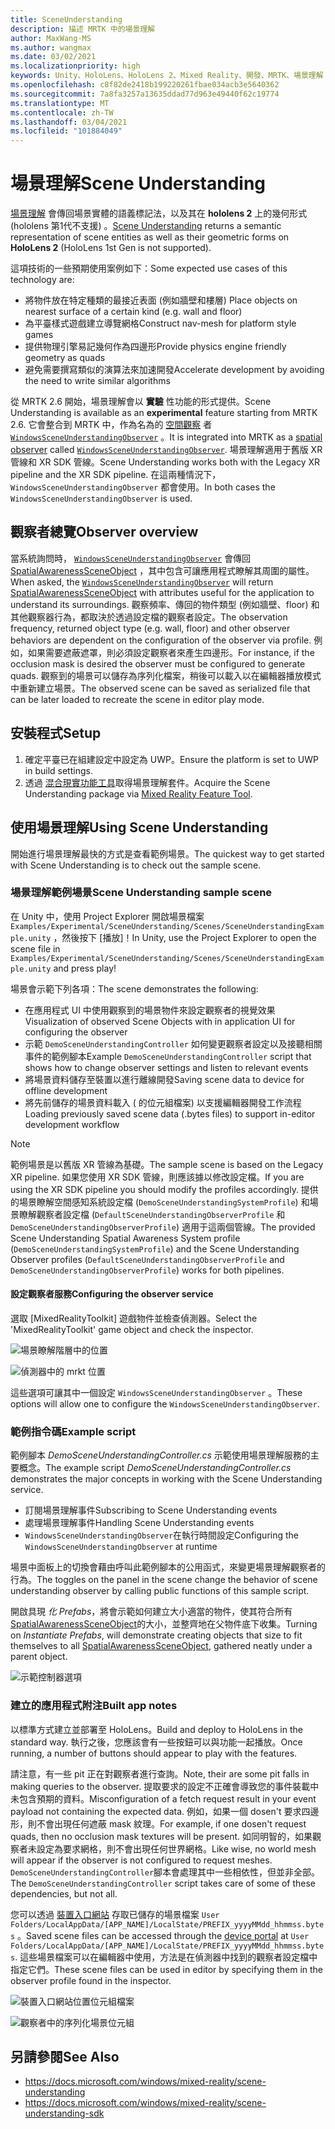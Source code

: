 ```yaml
---
title: SceneUnderstanding
description: 描述 MRTK 中的場景理解
author: MaxWang-MS
ms.author: wangmax
ms.date: 03/02/2021
ms.localizationpriority: high
keywords: Unity、HoloLens、HoloLens 2、Mixed Reality、開發、MRTK、場景理解
ms.openlocfilehash: c8f82de2418b199220261fbae034acb3e5640362
ms.sourcegitcommit: 7a8fa3257a13635ddad77d963e49440f62c19774
ms.translationtype: MT
ms.contentlocale: zh-TW
ms.lasthandoff: 03/04/2021
ms.locfileid: "101884049"
---
```

# <a name="scene-understanding"></a><span data-ttu-id="40528-104">場景理解</span><span class="sxs-lookup"><span data-stu-id="40528-104">Scene Understanding</span></span>

<span data-ttu-id="40528-105">[場景理解](https://docs.microsoft.com/windows/mixed-reality/scene-understanding) 會傳回場景實體的語義標記法，以及其在 __hololens 2__ 上的幾何形式 (hololens 第1代不支援) 。</span><span class="sxs-lookup"><span data-stu-id="40528-105">[Scene Understanding](https://docs.microsoft.com/windows/mixed-reality/scene-understanding) returns a semantic representation of scene entities as well as their geometric forms on __HoloLens 2__ (HoloLens 1st Gen is not supported).</span></span>

<span data-ttu-id="40528-106">這項技術的一些預期使用案例如下：</span><span class="sxs-lookup"><span data-stu-id="40528-106">Some expected use cases of this technology are:</span></span>
* <span data-ttu-id="40528-107">將物件放在特定種類的最接近表面 (例如牆壁和樓層) </span><span class="sxs-lookup"><span data-stu-id="40528-107">Place objects on nearest surface of a certain kind (e.g. wall and floor)</span></span>
* <span data-ttu-id="40528-108">為平臺樣式遊戲建立導覽網格</span><span class="sxs-lookup"><span data-stu-id="40528-108">Construct nav-mesh for platform style games</span></span>
* <span data-ttu-id="40528-109">提供物理引擎易記幾何作為四邊形</span><span class="sxs-lookup"><span data-stu-id="40528-109">Provide physics engine friendly geometry as quads</span></span>
* <span data-ttu-id="40528-110">避免需要撰寫類似的演算法來加速開發</span><span class="sxs-lookup"><span data-stu-id="40528-110">Accelerate development by avoiding the need to write similar algorithms</span></span>

<span data-ttu-id="40528-111">從 MRTK 2.6 開始，場景理解會以 __實驗__ 性功能的形式提供。</span><span class="sxs-lookup"><span data-stu-id="40528-111">Scene Understanding is available as an __experimental__ feature starting from MRTK 2.6.</span></span> <span data-ttu-id="40528-112">它會整合到 MRTK 中，作為名為的 [空間觀察](spatial-awareness-getting-started.md#register-observers) 者 [`WindowsSceneUnderstandingObserver`](xref:Microsoft.MixedReality.Toolkit.WindowsSceneUnderstanding.Experimental.WindowsSceneUnderstandingObserver) 。</span><span class="sxs-lookup"><span data-stu-id="40528-112">It is integrated into MRTK as a [spatial observer](spatial-awareness-getting-started.md#register-observers) called [`WindowsSceneUnderstandingObserver`](xref:Microsoft.MixedReality.Toolkit.WindowsSceneUnderstanding.Experimental.WindowsSceneUnderstandingObserver).</span></span> <span data-ttu-id="40528-113">場景理解適用于舊版 XR 管線和 XR SDK 管線。</span><span class="sxs-lookup"><span data-stu-id="40528-113">Scene Understanding works both with the Legacy XR pipeline and the XR SDK pipeline.</span></span> <span data-ttu-id="40528-114">在這兩種情況下， `WindowsSceneUnderstandingObserver` 都會使用。</span><span class="sxs-lookup"><span data-stu-id="40528-114">In both cases the `WindowsSceneUnderstandingObserver` is used.</span></span>

## <a name="observer-overview"></a><span data-ttu-id="40528-115">觀察者總覽</span><span class="sxs-lookup"><span data-stu-id="40528-115">Observer overview</span></span>

<span data-ttu-id="40528-116">當系統詢問時， [`WindowsSceneUnderstandingObserver`](xref:Microsoft.MixedReality.Toolkit.WindowsSceneUnderstanding.Experimental.WindowsSceneUnderstandingObserver) 會傳回 [SpatialAwarenessSceneObject](xref:Microsoft.MixedReality.Toolkit.Experimental.SpatialAwareness.SpatialAwarenessSceneObject) ，其中包含可讓應用程式瞭解其周圍的屬性。</span><span class="sxs-lookup"><span data-stu-id="40528-116">When asked, the [`WindowsSceneUnderstandingObserver`](xref:Microsoft.MixedReality.Toolkit.WindowsSceneUnderstanding.Experimental.WindowsSceneUnderstandingObserver) will return [SpatialAwarenessSceneObject](xref:Microsoft.MixedReality.Toolkit.Experimental.SpatialAwareness.SpatialAwarenessSceneObject) with attributes useful for the application to understand its surroundings.</span></span> <span data-ttu-id="40528-117">觀察頻率、傳回的物件類型 (例如牆壁、floor) 和其他觀察器行為，都取決於透過設定檔的觀察者設定。</span><span class="sxs-lookup"><span data-stu-id="40528-117">The observation frequency, returned object type (e.g. wall, floor) and other observer behaviors are dependent on the configuration of the observer via profile.</span></span> <span data-ttu-id="40528-118">例如，如果需要遮蔽遮罩，則必須設定觀察者來產生四邊形。</span><span class="sxs-lookup"><span data-stu-id="40528-118">For instance, if the occlusion mask is desired the observer must be configured to generate quads.</span></span> <span data-ttu-id="40528-119">觀察到的場景可以儲存為序列化檔案，稍後可以載入以在編輯器播放模式中重新建立場景。</span><span class="sxs-lookup"><span data-stu-id="40528-119">The observed scene can be saved as serialized file that can be later loaded to recreate the scene in editor play mode.</span></span>

## <a name="setup"></a><span data-ttu-id="40528-120">安裝程式</span><span class="sxs-lookup"><span data-stu-id="40528-120">Setup</span></span>

1. <span data-ttu-id="40528-121">確定平臺已在組建設定中設定為 UWP。</span><span class="sxs-lookup"><span data-stu-id="40528-121">Ensure the platform is set to UWP in build settings.</span></span>
1. <span data-ttu-id="40528-122">透過 [混合現實功能工具](https://aka.ms/MRFeatureTool)取得場景理解套件。</span><span class="sxs-lookup"><span data-stu-id="40528-122">Acquire the Scene Understanding package via [Mixed Reality Feature Tool](https://aka.ms/MRFeatureTool).</span></span>

## <a name="using-scene-understanding"></a><span data-ttu-id="40528-123">使用場景理解</span><span class="sxs-lookup"><span data-stu-id="40528-123">Using Scene Understanding</span></span>

<span data-ttu-id="40528-124">開始進行場景理解最快的方式是查看範例場景。</span><span class="sxs-lookup"><span data-stu-id="40528-124">The quickest way to get started with Scene Understanding is to check out the sample scene.</span></span>

### <a name="scene-understanding-sample-scene"></a><span data-ttu-id="40528-125">場景理解範例場景</span><span class="sxs-lookup"><span data-stu-id="40528-125">Scene Understanding sample scene</span></span>

<span data-ttu-id="40528-126">在 Unity 中，使用 Project Explorer 開啟場景檔案 `Examples/Experimental/SceneUnderstanding/Scenes/SceneUnderstandingExample.unity` ，然後按下 [播放]！</span><span class="sxs-lookup"><span data-stu-id="40528-126">In Unity, use the Project Explorer to open the scene file in `Examples/Experimental/SceneUnderstanding/Scenes/SceneUnderstandingExample.unity` and press play!</span></span>

<span data-ttu-id="40528-127">場景會示範下列各項：</span><span class="sxs-lookup"><span data-stu-id="40528-127">The scene demonstrates the following:</span></span>

* <span data-ttu-id="40528-128">在應用程式 UI 中使用觀察到的場景物件來設定觀察者的視覺效果</span><span class="sxs-lookup"><span data-stu-id="40528-128">Visualization of observed Scene Objects with in application UI for configuring the observer</span></span>
* <span data-ttu-id="40528-129">示範 `DemoSceneUnderstandingController` 如何變更觀察者設定以及接聽相關事件的範例腳本</span><span class="sxs-lookup"><span data-stu-id="40528-129">Example `DemoSceneUnderstandingController` script that shows how to change observer settings and listen to relevant events</span></span>
* <span data-ttu-id="40528-130">將場景資料儲存至裝置以進行離線開發</span><span class="sxs-lookup"><span data-stu-id="40528-130">Saving scene data to device for offline development</span></span>
* <span data-ttu-id="40528-131">將先前儲存的場景資料載入 ( 的位元組檔案) 以支援編輯器開發工作流程</span><span class="sxs-lookup"><span data-stu-id="40528-131">Loading previously saved scene data (.bytes files) to support in-editor development workflow</span></span>

> [!NOTE] 
> <span data-ttu-id="40528-132">範例場景是以舊版 XR 管線為基礎。</span><span class="sxs-lookup"><span data-stu-id="40528-132">The sample scene is based on the Legacy XR pipeline.</span></span> <span data-ttu-id="40528-133">如果您使用 XR SDK 管線，則應該據以修改設定檔。</span><span class="sxs-lookup"><span data-stu-id="40528-133">If you are using the XR SDK pipeline you should modify the profiles accordingly.</span></span> <span data-ttu-id="40528-134">提供的場景瞭解空間感知系統設定檔 (`DemoSceneUnderstandingSystemProfile`) 和場景瞭解觀察者設定檔 (`DefaultSceneUnderstandingObserverProfile` 和 `DemoSceneUnderstandingObserverProfile`) 適用于這兩個管線。</span><span class="sxs-lookup"><span data-stu-id="40528-134">The provided Scene Understanding Spatial Awareness System profile (`DemoSceneUnderstandingSystemProfile`) and the Scene Understanding Observer profiles (`DefaultSceneUnderstandingObserverProfile` and `DemoSceneUnderstandingObserverProfile`) works for both pipelines.</span></span>

#### <a name="configuring-the-observer-service"></a><span data-ttu-id="40528-135">設定觀察者服務</span><span class="sxs-lookup"><span data-stu-id="40528-135">Configuring the observer service</span></span>

<span data-ttu-id="40528-136">選取 [MixedRealityToolkit] 遊戲物件並檢查偵測器。</span><span class="sxs-lookup"><span data-stu-id="40528-136">Select the 'MixedRealityToolkit' game object and check the inspector.</span></span>

![場景瞭解階層中的位置](../images/spatial-awareness/MRTKHierarchy.png)

![偵測器中的 mrkt 位置](../images/spatial-awareness/MRTKLocation.png)

<span data-ttu-id="40528-139">這些選項可讓其中一個設定 `WindowsSceneUnderstandingObserver` 。</span><span class="sxs-lookup"><span data-stu-id="40528-139">These options will allow one to configure the `WindowsSceneUnderstandingObserver`.</span></span>

### <a name="example-script"></a><span data-ttu-id="40528-140">範例指令碼</span><span class="sxs-lookup"><span data-stu-id="40528-140">Example script</span></span>

<span data-ttu-id="40528-141">範例腳本 _DemoSceneUnderstandingController.cs_ 示範使用場景理解服務的主要概念。</span><span class="sxs-lookup"><span data-stu-id="40528-141">The example script _DemoSceneUnderstandingController.cs_ demonstrates the major concepts in working with the Scene Understanding service.</span></span>

* <span data-ttu-id="40528-142">訂閱場景理解事件</span><span class="sxs-lookup"><span data-stu-id="40528-142">Subscribing to Scene Understanding events</span></span>
* <span data-ttu-id="40528-143">處理場景理解事件</span><span class="sxs-lookup"><span data-stu-id="40528-143">Handling Scene Understanding events</span></span>
* <span data-ttu-id="40528-144">`WindowsSceneUnderstandingObserver`在執行時間設定</span><span class="sxs-lookup"><span data-stu-id="40528-144">Configuring the `WindowsSceneUnderstandingObserver` at runtime</span></span>

<span data-ttu-id="40528-145">場景中面板上的切換會藉由呼叫此範例腳本的公用函式，來變更場景理解觀察者的行為。</span><span class="sxs-lookup"><span data-stu-id="40528-145">The toggles on the panel in the scene change the behavior of scene understanding observer by calling public functions of this sample script.</span></span>

<span data-ttu-id="40528-146">開啟具現 *化 Prefabs*，將會示範如何建立大小適當的物件，使其符合所有 [SpatialAwarenessSceneObject](xref:Microsoft.MixedReality.Toolkit.Experimental.SpatialAwareness.SpatialAwarenessSceneObject)的大小，並整齊地在父物件底下收集。</span><span class="sxs-lookup"><span data-stu-id="40528-146">Turning on *Instantiate Prefabs*, will demonstrate creating objects that size to fit themselves to all [SpatialAwarenessSceneObject](xref:Microsoft.MixedReality.Toolkit.Experimental.SpatialAwareness.SpatialAwarenessSceneObject), gathered neatly under a parent object.</span></span>

![示範控制器選項](../images/spatial-awareness/Controller.png)

### <a name="built-app-notes"></a><span data-ttu-id="40528-148">建立的應用程式附注</span><span class="sxs-lookup"><span data-stu-id="40528-148">Built app notes</span></span>

<span data-ttu-id="40528-149">以標準方式建立並部署至 HoloLens。</span><span class="sxs-lookup"><span data-stu-id="40528-149">Build and deploy to HoloLens in the standard way.</span></span> <span data-ttu-id="40528-150">執行之後，您應該會有一些按鈕可以與功能一起播放。</span><span class="sxs-lookup"><span data-stu-id="40528-150">Once running, a number of buttons should appear to play with the features.</span></span>

<span data-ttu-id="40528-151">請注意，有一些 pit 正在對觀察者進行查詢。</span><span class="sxs-lookup"><span data-stu-id="40528-151">Note, their are some pit falls in making queries to the observer.</span></span> <span data-ttu-id="40528-152">提取要求的設定不正確會導致您的事件裝載中未包含預期的資料。</span><span class="sxs-lookup"><span data-stu-id="40528-152">Misconfiguration of a fetch request result in your event payload not containing the expected data.</span></span> <span data-ttu-id="40528-153">例如，如果一個 dosen't 要求四邊形，則不會出現任何遮蔽 mask 紋理。</span><span class="sxs-lookup"><span data-stu-id="40528-153">For example, if one dosen't request quads, then no occlusion mask textures will be present.</span></span> <span data-ttu-id="40528-154">如同明智的，如果觀察者未設定為要求網格，則不會出現任何世界網格。</span><span class="sxs-lookup"><span data-stu-id="40528-154">Like wise, no world mesh will appear if the observer is not configured to request meshes.</span></span> <span data-ttu-id="40528-155">`DemoSceneUnderstandingController`腳本會處理其中一些相依性，但並非全部。</span><span class="sxs-lookup"><span data-stu-id="40528-155">The `DemoSceneUnderstandingController` script takes care of some of these dependencies, but not all.</span></span>

<span data-ttu-id="40528-156">您可以透過 [裝置入口網站](https://docs.microsoft.com/windows/mixed-reality/using-the-windows-device-portal) 存取已儲存的場景檔案 `User Folders/LocalAppData/[APP_NAME]/LocalState/PREFIX_yyyyMMdd_hhmmss.bytes` 。</span><span class="sxs-lookup"><span data-stu-id="40528-156">Saved scene files can be accessed through the [device portal](https://docs.microsoft.com/windows/mixed-reality/using-the-windows-device-portal) at `User Folders/LocalAppData/[APP_NAME]/LocalState/PREFIX_yyyyMMdd_hhmmss.bytes`.</span></span> <span data-ttu-id="40528-157">這些場景檔案可以在編輯器中使用，方法是在偵測器中找到的觀察者設定檔中指定它們。</span><span class="sxs-lookup"><span data-stu-id="40528-157">These scene files can be used in editor by specifying them in the observer profile found in the inspector.</span></span>

![裝置入口網站位置位元組檔案](../images/spatial-awareness/BytesInDevicePortal.png)

![觀察者中的序列化場景位元組](../images/spatial-awareness/BytesLocationInObserver.png)

## <a name="see-also"></a><span data-ttu-id="40528-160">另請參閱</span><span class="sxs-lookup"><span data-stu-id="40528-160">See Also</span></span>

* https://docs.microsoft.com/windows/mixed-reality/scene-understanding
* https://docs.microsoft.com/windows/mixed-reality/scene-understanding-sdk
